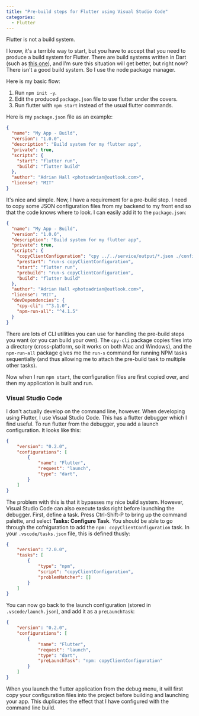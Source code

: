 ```yaml
---
title: "Pre-build steps for Flutter using Visual Studio Code"
categories:
  - Flutter
---
```


Flutter is not a build system.

I know, it's a terrible way to start, but you have to accept that you need to produce a build system for Flutter.  There are build systems written in Dart (such as [this one](https://github.com/dart-lang/build)), and I'm sure this situation will get better, but right now?  There isn't a good build system.  So I use the node package manager.

Here is my basic flow:

1. Run `npm init -y`.
2. Edit the produced `package.json` file to use flutter under the covers.
3. Run flutter with `npm start` instead of the usual flutter commands.

Here is my `package.json` file as an example:

```json
{
  "name": "My App - Build",
  "version": "1.0.0",
  "description": "Build system for my flutter app",
  "private": true,
  "scripts": {
    "start": "flutter run",
    "build": "flutter build"
  },
  "author": "Adrian Hall <photoadrian@outlook.com>",
  "license": "MIT"
}
```

It's nice and simple.  Now, I have a requirement for a pre-build step.  I need to copy some JSON configuration files from my backend to my front end so that the code knows where to look.  I can easily add it to the `package.json`:

```json
{
  "name": "My App - Build",
  "version": "1.0.0",
  "description": "Build system for my flutter app",
  "private": true,
  "scripts": {
    "copyClientConfiguration": "cpy ../../service/output/*.json ./config",
    "prestart": "run-s copyClientConfiguration",
    "start": "flutter run",
    "prebuild": "run-s copyClientConfiguration",
    "build": "flutter build"
  },
  "author": "Adrian Hall <photoadrian@outlook.com>",
  "license": "MIT",
  "devDependencies": {
    "cpy-cli": "^3.1.0",
    "npm-run-all": "^4.1.5"
  }
}
```

There are lots of CLI utilities you can use for handling the pre-build steps you want (or you can build your own). The `cpy-cli` package copies files into a directory (cross-platform, so it works on both Mac and Windows), and the `npm-run-all` package gives me the `run-s` command for running NPM tasks sequentially (and thus allowing me to attach the pre-build task to multiple other tasks).

Now when I run `npm start`, the configuration files are first copied over, and then my application is built and run.

### Visual Studio Code

I don't actually develop on the command line, however.  When developing using Flutter, I use Visual Studio Code.  This has a flutter debugger which I find useful.  To run flutter from the debugger, you add a launch configuration.  It looks like this:

```json
{
    "version": "0.2.0",
    "configurations": [
        {
            "name": "Flutter",
            "request": "launch",
            "type": "dart",
        }
    ]
}
```

The problem with this is that it bypasses my nice build system.  However, Visual Studio Code can also execute tasks right before launching the debugger.  First, define a task.  Press Ctrl-Shift-P to bring up the command palette, and select **Tasks: Configure Task**.  You should be able to go through the cofniguration to add the `npm: copyClientConfiguration` task.  In your `.vscode/tasks.json` file, this is defined thusly:

```json
{
    "version": "2.0.0",
    "tasks": [
        {
            "type": "npm",
            "script": "copyClientConfiguration",
            "problemMatcher": []
        }
    ]
}
```

You can now go back to the launch configuration (stored in `.vscode/launch.json`), and add it as a `preLaunchTask`:

```json
{
    "version": "0.2.0",
    "configurations": [
        {
            "name": "Flutter",
            "request": "launch",
            "type": "dart",
            "preLaunchTask": "npm: copyClientConfiguration"
        }
    ]
}
```

When you launch the flutter application from the debug menu, it will first copy your configuration files into the project before building and launching your app.  This duplicates the effect that I have configured with the command line build.
